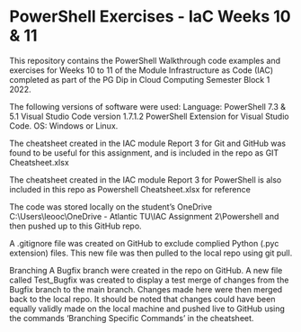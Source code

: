 # PowerShell Exercises - IaC Weeks 10 & 11 #

This repository contains the PowerShell Walkthrough code examples and exercises for Weeks 10 to 11 of the Module Infrastructure as Code (IAC) completed as part of the PG Dip in Cloud Computing Semester Block 1 2022.

The following versions of software were used:
Language: PowerShell 7.3 & 5.1
Visual Studio Code version 1.7.1.2
PowerShell Extension for Visual Studio Code.
OS: Windows or Linux.

The cheatsheet created in the IAC module Report 3 for Git and GitHub was found to be useful for this assignment, and is included in the repo as GIT Cheatsheet.xlsx

The cheatsheet created in the IAC module Report 3 for PowerShell is also included in this repo as Powershell Cheatsheet.xlsx for reference

The code was stored locally on the student’s OneDrive C:\Users\leooc\OneDrive - Atlantic TU\IAC Assignment 2\Powershell and then pushed up to this GitHub repo.

A .gitignore file was created on GitHub to exclude complied Python (.pyc extension) files. This new file was then pulled to the local repo using git pull.

Branching
A Bugfix branch were created in the repo on GitHub. A new file called Test_Bugfix was created to display a test merge of changes from the Bugfix branch to the main branch.
Changes made here were then merged back to the local repo. It should be noted that changes could have been equally validly made on the local machine and pushed live to GitHub using the commands ‘Branching Specific Commands’ in the cheatsheet.

